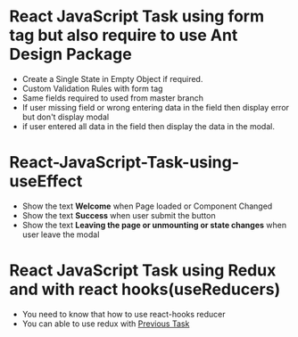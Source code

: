 # React JavaScript Task using form tag but also require to use Ant Design Package

- Create a Single State in Empty Object if required.
- Custom Validation Rules with form tag
- Same fields required to used from master branch
- If user missing field or wrong entering data in the field then display error but don't display modal
- if user entered all data in the field then display the data in the modal.

# React-JavaScript-Task-using-useEffect

- Show the text **Welcome** when Page loaded or Component Changed
- Show the text **Success** when user submit the button
- Show the text **Leaving the page or unmounting or state changes** when user leave the modal

# React JavaScript Task using Redux and with react hooks(useReducers)

- You need to know that how to use react-hooks reducer
- You can able to use redux with [Previous Task](#React-JavaScript-Task-using-useEffect)